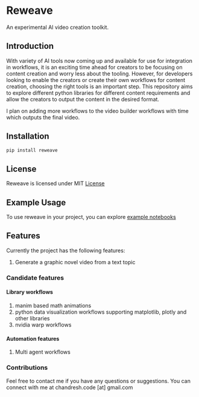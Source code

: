 # Reweave
An experimental AI video creation toolkit. 


## Introduction
With variety of AI tools now coming up and available for use for integration in workflows, it is an exciting time ahead for  creators to be focusing on content creation and worry less about the tooling. However, for developers looking to enable the creators or create their own workflows for content creation, choosing the right tools is an important step. This repository aims to explore different python libraries for different content requirements and allow the creators to output the content in the desired format.

I plan on adding more workflows to the video builder workflows with time which outputs the final video. 


## Installation

```bash
pip install reweave
```

## License
Reweave is licensed under MIT [License](https://github.com/chandreshkkhatri/reweave/blob/main/LICENSE)

## Example Usage
To use reweave in your project, you can explore [example notebooks](https://github.com/chandreshkkhatri/reweave/blob/main/notebooks/generate_graphical_story.ipynb)


## Features
Currently the project has the following features:
1. Generate a graphic novel video from a text topic

### Candidate features
#### Library workflows
1. manim based math animations
2. python data visualization workflows supporting matplotlib, plotly and other libraries
3. nvidia warp workflows

#### Automation features
1. Multi agent workflows

 ### Contributions
 Feel free to contact me if you have any questions or suggestions. You can connect with me at chandresh.code [at] gmail.com